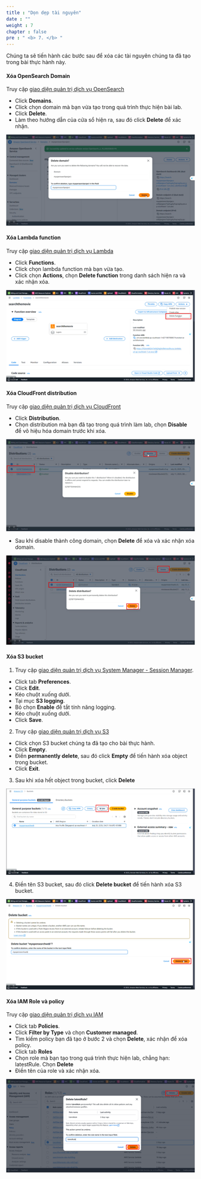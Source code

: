 ```yaml
---
title : "Dọn dẹp tài nguyên"
date : "" 
weight : 7
chapter : false
pre : " <b> 7. </b> "
---
```


Chúng ta sẽ tiến hành các bước sau để xóa các tài nguyên chúng ta đã tạo trong bài thực hành này.

#### Xóa OpenSearch Domain

Truy cập [giao diện quản trị dịch vụ OpenSearch](https://ap-southeast-1.console.aws.amazon.com/aos/home)
  + Click **Domains**.
  + Click chọn domain mà bạn vừa tạo trong quá trình thực hiện bài lab. 
  + Click **Delete**.
  + Làm theo hướng dẫn của cửa sổ hiện ra, sau đó click **Delete** để xác nhận.

![Cleanup](/images/7.cleanup/001-3.5-cleanup.png)

#### Xóa Lambda function

Truy cập [giao diện quản trị dịch vụ Lambda](https://ap-southeast-1.console.aws.amazon.com/lambda/home)
  + Click **Functions**.
  + Click chọn lambda function mà bạn vừa tạo.
  + Click chọn **Actions**, chọn **Delete function** trong danh sách hiện ra và xác nhận xóa.
  
![Cleanup](/images/7.cleanup/002-3.5-cleanup.png)

#### Xóa CloudFront distribution

Truy cập [giao diện quản trị dịch vụ CloudFront](https://us-east-1.console.aws.amazon.com/cloudfront/v4/home)
  + Click **Distribution**.
  + Chọn distribution mà bạn đã tạo trong quá trình làm lab, chọn **Disable** để vô hiệu hóa domain trước khi xóa.

![Cleanup](/images/7.cleanup/003-3.5-cleanup.png)

  + Sau khi disable thành công domain, chọn **Delete** để xóa và xác nhận xóa domain.

![Cleanup](/images/7.cleanup/004-3.5-cleanup.png)

#### Xóa S3 bucket

1. Truy cập [giao diện quản trị dịch vụ System Manager - Session Manager](https://console.aws.amazon.com/systems-manager/session-manager).
  + Click tab **Preferences**.
  + Click **Edit**.
  + Kéo chuột xuống dưới.
  + Tại mục **S3 logging**.
  + Bỏ chọn **Enable** để tắt tính năng logging.
  + Kéo chuột xuống dưới.
  + Click **Save**.

2. Truy cập [giao diện quản trị dịch vụ S3](https://s3.console.aws.amazon.com/s3/home)
  + Click chọn S3 bucket chúng ta đã tạo cho bài thực hành.
  + Click **Empty**.
  + Điền **permanently delete**, sau đó click **Empty** để tiến hành xóa object trong bucket.
  + Click **Exit**.

3. Sau khi xóa hết object trong bucket, click **Delete**

![Cleanup](/images/7.cleanup/005-3.5-cleanup.png)

4. Điền tên S3 bucket, sau đó click **Delete bucket** để tiến hành xóa S3 bucket.

![Cleanup](/images/7.cleanup/006-3.5-cleanup.png)

#### Xóa IAM Role và policy

Truy cập [giao diện quản trị dịch vụ IAM](https://us-east-1.console.aws.amazon.com/iam/home)
  + Click tab **Policies**.
  + Click **Filter by Type** và chọn **Customer managed**.
  + Tìm kiếm policy bạn đã tạo ở bước 2 và chọn **Delete**, xác nhận để xóa policy.
  + Click tab **Roles**
  + Chọn role mà bạn tạo trong quá trình thực hiện lab, chẳng hạn: latestRule. Chọn **Delete**
  + Điền tên của role và xác nhận xóa.

![Cleanup](/images/7.cleanup/007-3.5-cleanup.png)